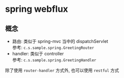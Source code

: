 # spring webflux

## 概念
- 路由: 类似于 spring-mvc 当中的 dispatchServlet  
  参考: `c.s.sample.spring.GreetingRouter`  
- handler: 类似于 controller  
  参考: `c.s.sample.spring.GreetingHandler`  
  
除了使用 `router-handler` 方式外, 也可以使用 `restful` 方式

